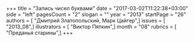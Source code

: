 +++
title = "Запись чисел буквами"
date = "2017-03-02T11:22:38+03:00"
side = "left"
pagesCount = "2"
slogan = ""
year = "2013"
startPage = "26"
authors = [ "Дмитрий Златопольский, Марк Цайгер",]
issues = [ "2013_08",]
illustrators = [ "Виктор Пяткин",]
month = "08"
rubrics = [ "Преданья старины",]
+++
